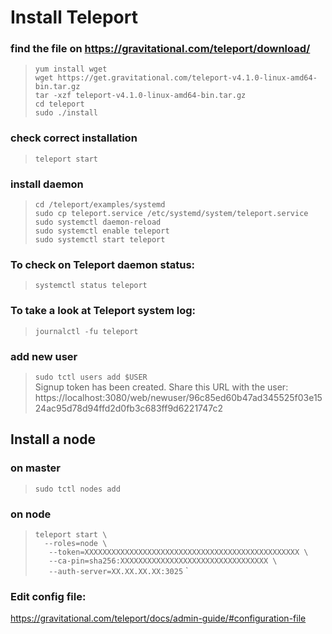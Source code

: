 # Install Teleport
### find the file on https://gravitational.com/teleport/download/
>`yum install wget`  
>`wget https://get.gravitational.com/teleport-v4.1.0-linux-amd64-bin.tar.gz`  
>`tar -xzf teleport-v4.1.0-linux-amd64-bin.tar.gz`  
>`cd teleport`  
>`sudo ./install`  

### check correct installation
>`teleport start` 

### install daemon
>`cd /teleport/examples/systemd`  
>`sudo cp teleport.service /etc/systemd/system/teleport.service`  
>`sudo systemctl daemon-reload`  
>`sudo systemctl enable teleport`  
>`sudo systemctl start teleport`  

### To check on Teleport daemon status:
>`systemctl status teleport`  

### To take a look at Teleport system log:
>`journalctl -fu teleport`  


### add new user
>`sudo tctl users add $USER`  
Signup token has been created. Share this URL with the user:
https://localhost:3080/web/newuser/96c85ed60b47ad345525f03e1524ac95d78d94ffd2d0fb3c683ff9d6221747c2

## Install a node

### on master
>`sudo tctl nodes add`  

### on node
>`teleport start \`  
>`   --roles=node \  `  
>`   --token=XXXXXXXXXXXXXXXXXXXXXXXXXXXXXXXXXXXXXXXXXXXXXXXX \`  
>`   --ca-pin=sha256:XXXXXXXXXXXXXXXXXXXXXXXXXXXXXXXXX \`  
>`   --auth-server=XX.XX.XX.XX:3025`  `  

### Edit config file:
https://gravitational.com/teleport/docs/admin-guide/#configuration-file
